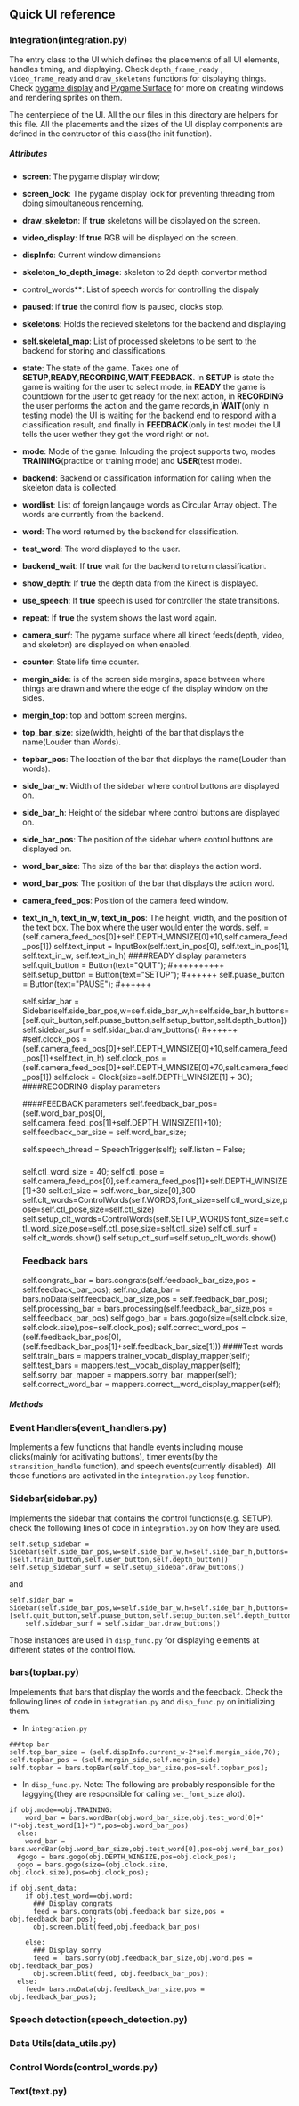 ## Quick UI reference 

### Integration(integration.py)
The entry class to the UI which defines the placements of all UI elements, handles timing, and displaying. Check `depth_frame_ready` , `video_frame_ready` and `draw_skeletons` functions for displaying things. Check [pygame display](https://www.pygame.org/docs/ref/display.html) and [Pygame Surface](https://www.pygame.org/docs/ref/surface.html) for more on creating windows and rendering sprites on them. 

The centerpiece of the UI. All the our files in this directory are helpers for this file. All the placements and the sizes of the UI display components are defined in the contructor of this class(the init function).

##### Attributes 
* **screen**: The pygame display window;
* **screen_lock**: The pygame display lock for preventing threading from doing simoultaneous renderning.
* **draw_skeleton**: If **true** skeletons will be displayed on the screen. 
* **video_display**: If **true** RGB will be displayed on the screen.
* **dispInfo**: Current window dimensions
* **skeleton_to_depth_image**: skeleton to 2d depth convertor method
* control_words**: List of speech words for controlling the dispaly
* **paused**: if **true** the control flow is paused, clocks stop.
* **skeletons**: Holds the recieved skeletons for the backend and displaying 
* **self.skeletal_map**: List of processed skeletons to be sent to the backend for storing and classifications.
* **state**: The state of the game. Takes one of **SETUP**,**READY**,**RECORDING**,**WAIT**,**FEEDBACK**. In **SETUP** is state the game is waiting for the user to select mode, in **READY** the game is countdown for the user to get ready for the next action, in **RECORDING** the user performs the action and the game records,in **WAIT**(only in testing mode) the UI is waiting for the backend end to respond with a classification result, and finally in **FEEDBACK**(only in test mode) the UI tells the user wether they got the word right or not.
* **mode**: Mode of the game. Inlcuding the project supports two, modes **TRAINING**(practice or training mode) and **USER**(test mode).
* **backend**: Backend or classification information for calling when the skeleton data is collected.
* **wordlist**: List of foreign langauge words as Circular Array object. The words are currently from the backend. 
* **word**: The word returned by the backend for classification.
* **test_word**: The word displayed to the user.
* **backend_wait**: If **true** wait for the backend to return classification.
* **show_depth**: If **true** the depth data from the Kinect is displayed.
* **use_speech**: If **true** speech is used for controller the state transitions.
* **repeat**: If **true** the system shows the last word again.
* **camera_surf**: The pygame surface where all kinect feeds(depth, video, and skeleton) are displayed on when enabled.
* **counter**: State life time counter. 
* **mergin_side**: is of the screen side mergins, space between where things are drawn and where the edge of the display window on the sides.
* **mergin_top**: top and bottom screen mergins.
* **top_bar_size**: size(width, height) of the bar that displays the name(Louder than Words).
* **topbar_pos**: The location of the bar that displays the name(Louder than words).
* **side_bar_w**: Width of the sidebar where control buttons are displayed on.
* **side_bar_h**: Height of the sidebar where control buttons are displayed on.
* **side_bar_pos**: The position of the sidebar where control buttons are displayed on.
* **word_bar_size**: The size of the bar that displays the action word. 
* **word_bar_pos**: The position of the bar that displays the action word.
* **camera_feed_pos**: Position of the camera feed window. 
* **text_in_h**, **text_in_w**, **text_in_pos**: The height, width, and the position of the text box. The box where the user would enter the words.
    self. = (self.camera_feed_pos[0]+self.DEPTH_WINSIZE[0]+10,self.camera_feed_pos[1])
    self.text_input = InputBox(self.text_in_pos[0], self.text_in_pos[1], self.text_in_w, self.text_in_h)
    ####READY display parameters
    self.quit_button = Button(text="QUIT");
    #++++++++++
    self.setup_button = Button(text="SETUP");
    #++++++
    self.puase_button = Button(text="PAUSE");
    #++++++

    self.sidar_bar = Sidebar(self.side_bar_pos,w=self.side_bar_w,h=self.side_bar_h,buttons=[self.quit_button,self.puase_button,self.setup_button,self.depth_button])
    self.sidebar_surf = self.sidar_bar.draw_buttons()
    #++++++
    #self.clock_pos = (self.camera_feed_pos[0]+self.DEPTH_WINSIZE[0]+10,self.camera_feed_pos[1]+self.text_in_h)
    self.clock_pos = (self.camera_feed_pos[0]+self.DEPTH_WINSIZE[0]+70,self.camera_feed_pos[1])
    self.clock = Clock(size=self.DEPTH_WINSIZE[1] + 30);
    ####RECODRING display parameters 
    

    ####FEEDBACK parameters
    self.feedback_bar_pos=(self.word_bar_pos[0], self.camera_feed_pos[1]+self.DEPTH_WINSIZE[1]+10);
    self.feedback_bar_size = self.word_bar_size;


    
   
    self.speech_thread = SpeechTrigger(self);
    self.listen = False;
    ###
    self.ctl_word_size = 40;
    self.ctl_pose = self.camera_feed_pos[0],self.camera_feed_pos[1]+self.DEPTH_WINSIZE[1]+30
    self.ctl_size = self.word_bar_size[0],300
    self.clt_words=ControlWords(self.WORDS,font_size=self.ctl_word_size,pose=self.ctl_pose,size=self.ctl_size)
    self.setup_clt_words=ControlWords(self.SETUP_WORDS,font_size=self.ctl_word_size,pose=self.ctl_pose,size=self.ctl_size)
    self.ctl_surf = self.clt_words.show()
    self.setup_ctl_surf=self.setup_clt_words.show()

    ### Feedback bars
    self.congrats_bar = bars.congrats(self.feedback_bar_size,pos = self.feedback_bar_pos);
    self.no_data_bar = bars.noData(self.feedback_bar_size,pos = self.feedback_bar_pos);
    self.processing_bar = bars.processing(self.feedback_bar_size,pos = self.feedback_bar_pos)
    self.gogo_bar = bars.gogo(size=(self.clock.size, self.clock.size),pos=self.clock_pos);
    self.correct_word_pos = (self.feedback_bar_pos[0],(self.feedback_bar_pos[1]+self.feedback_bar_size[1]))
    ####Test words
    self.train_bars = mappers.trainer_vocab_display_mapper(self);
    self.test_bars = mappers.test__vocab_display_mapper(self);
    self.sorry_bar_mapper = mappers.sorry_bar_mapper(self);
    self.correct_word_bar = mappers.correct__word_display_mapper(self);
##### Methods 

### Event Handlers(event_handlers.py)
Implements a few functions that handle events including mouse clicks(mainly for acitivating buttons), timer events(by the `stransition_handle` function), and speech events(currently disabled). All those functions are activated in the `integration.py` `loop` function. 

### Sidebar(sidebar.py)
Implements the sidebar that contains the control functions(e.g. SETUP). check the following lines of code in `integration.py` on how they are used. 

```
self.setup_sidebar = Sidebar(self.side_bar_pos,w=self.side_bar_w,h=self.side_bar_h,buttons=[self.train_button,self.user_button,self.depth_button])
self.setup_sidebar_surf = self.setup_sidebar.draw_buttons()
```
and 
```
self.sidar_bar = Sidebar(self.side_bar_pos,w=self.side_bar_w,h=self.side_bar_h,buttons=[self.quit_button,self.puase_button,self.setup_button,self.depth_button])
    self.sidebar_surf = self.sidar_bar.draw_buttons()
```

Those instances are used in `disp_func.py` for displaying elements at different states of the control flow.

### bars(topbar.py)
Impelements that bars that display the words and the feedback. Check the following lines of code in `integration.py` and `disp_func.py` on initializing them.

- In `integration.py`
```
###top bar
self.top_bar_size = (self.dispInfo.current_w-2*self.mergin_side,70);
self.topbar_pos = (self.mergin_side,self.mergin_side)
self.topbar = bars.topBar(self.top_bar_size,pos=self.topbar_pos);
```
- In `disp_func.py`. Note: The following are probably responsible for the laggying(they are responsible for calling `set_font_size` alot). 
```
if obj.mode==obj.TRAINING:
    word_bar = bars.wordBar(obj.word_bar_size,obj.test_word[0]+"("+obj.test_word[1]+")",pos=obj.word_bar_pos)
  else:
    word_bar = bars.wordBar(obj.word_bar_size,obj.test_word[0],pos=obj.word_bar_pos)
  #gogo = bars.gogo(obj.DEPTH_WINSIZE,pos=obj.clock_pos);
  gogo = bars.gogo(size=(obj.clock.size, obj.clock.size),pos=obj.clock_pos);
```
```
if obj.sent_data:
    if obj.test_word==obj.word:
      ### Display congrats
      feed = bars.congrats(obj.feedback_bar_size,pos = obj.feedback_bar_pos);
      obj.screen.blit(feed,obj.feedback_bar_pos)

    else:
      ### Display sorry
      feed =  bars.sorry(obj.feedback_bar_size,obj.word,pos = obj.feedback_bar_pos)
      obj.screen.blit(feed, obj.feedback_bar_pos);
  else:
    feed= bars.noData(obj.feedback_bar_size,pos = obj.feedback_bar_pos);
```


### Speech detection(speech_detection.py)

### 

### Data Utils(data_utils.py)

### Control Words(control_words.py)

### Text(text.py)

### 
